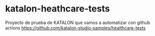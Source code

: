 # katalon-heathcare-tests
Proyecto de prueba de KATALON que vamos a automatizar con github actions
https://github.com/katalon-studio-samples/healthcare-tests

